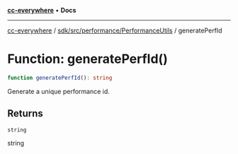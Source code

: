 [**cc-everywhere**](../../../../../index.md) • **Docs**

***

[cc-everywhere](../../../../../index.md) / [sdk/src/performance/PerformanceUtils](../index.md) / generatePerfId

# Function: generatePerfId()

```ts
function generatePerfId(): string
```

Generate a unique performance id.

## Returns

`string`

string
